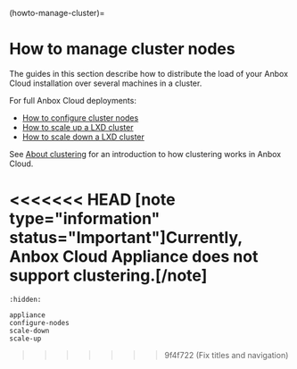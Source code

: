 (howto-manage-cluster)=
# How to manage cluster nodes

The guides in this section describe how to distribute the load of your Anbox Cloud installation over several machines in a cluster.

For full Anbox Cloud deployments:

* [How to configure cluster nodes](https://discourse.ubuntu.com/t/configure-cluster-nodes/28716)
* [How to scale up a LXD cluster](https://discourse.ubuntu.com/t/scale-up-a-lxd-cluster/24322)
* [How to scale down a LXD cluster](https://discourse.ubuntu.com/t/scale-down-a-lxd-cluster/24323)

See [About clustering](https://discourse.ubuntu.com/t/capacity-planning/17765) for an introduction to how clustering works in Anbox Cloud.

<<<<<<< HEAD
[note type="information" status="Important"]Currently, Anbox Cloud Appliance does not support clustering.[/note]
=======
```{toctree}
:hidden:

appliance
configure-nodes
scale-down
scale-up
```
>>>>>>> 9f4f722 (Fix titles and navigation)
